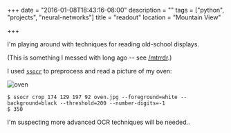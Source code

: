 +++
date = "2016-01-08T18:43:16-08:00"
description = ""
tags = ["python", "projects", "neural-networks"]
title = "readout"
location = "Mountain View"

+++

I'm playing around with techniques for reading old-school displays.

<!--more-->

(This is something I messed with long ago -- see [/mtrrdr](/mtrrdr).)

I used [`ssocr`](https://www.unix-ag.uni-kl.de/~auerswal/ssocr/)
to preprocess and read a picture of my oven:

![oven](/img/oven.jpg)

```
$ ssocr crop 174 129 197 92 oven.jpg --foreground=white --background=black --threshold=200 --number-digits=-1
$ 350
```

I'm suspecting more advanced OCR techniques will be needed..
